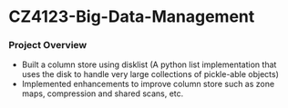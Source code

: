 # CZ4123-Big-Data-Management

### Project Overview
- Built a column store using disklist (A python list implementation that uses the disk to handle very large collections of pickle-able objects)
- Implemented enhancements to improve column store such as zone maps, compression and shared scans, etc. 
